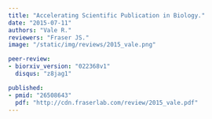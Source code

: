 ```yaml
---
title: "Accelerating Scientific Publication in Biology."
date: "2015-07-11"
authors: "Vale R."
reviewers: "Fraser JS."
image: "/static/img/reviews/2015_vale.png"

peer-review:
- biorxiv_version: "022368v1"
  disqus: "z8jag1"

published:
- pmid: "26508643"
  pdf: "http://cdn.fraserlab.com/review/2015_vale.pdf"
---
```

